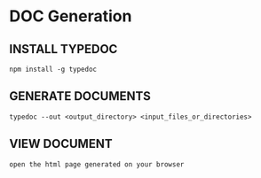 # DOC Generation

## INSTALL TYPEDOC

`npm install -g typedoc`

## GENERATE DOCUMENTS

`typedoc --out <output_directory> <input_files_or_directories>`

## VIEW DOCUMENT

`open the html page generated on your browser`

